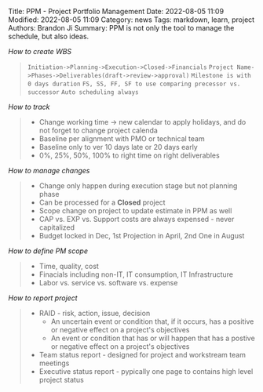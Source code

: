 Title: PPM - Project Portfolio Management
Date: 2022-08-05 11:09
Modified: 2022-08-05 11:09
Category: news
Tags: markdown, learn, project
Authors: Brandon Ji
Summary: PPM is not only the tool to manage the schedule, but also ideas.

*How to create WBS*
> `Initiation->Planning->Execution->Closed->Financials`
> `Project Name->Phases->Deliverables(draft->review->approval)`
> `Milestone is with 0 days duration`
> `FS, SS, FF, SF to use comparing precessor vs. successor`
> `Auto scheduling always`

*How to track*
> - Change working time -> new calendar to apply holidays, and do not forget to change project calenda
> - Baseline per alignment with PMO or technical team
> - Baseline only to ver 10 days late or 20 days early
> - 0%, 25%, 50%, 100% to right time on right deliverables

*How to manage changes*
> - Change only happen during execution stage but not planning phase
> - Can be processed for a **Closed** project
> - Scope change on project to update estimate in PPM as well
> - CAP vs. EXP vs. Support costs are always expensed - never capitalized
> - Budget locked in Dec, 1st Projection in April, 2nd One in August

*How to define PM scope*
> - Time, quality, cost
> - Finacials including non-IT, IT consumption, IT Infrastructure
> - Labor vs. service vs. software vs. expense

*How to report project*
> - RAID - risk, action, issue, decision
>   - An uncertain event or condition that, if it occurs, has a positive or negative effect on a project's objectives
>   - An event or condition that has or will happen that has a postive or negative effect on a project's objectives
> - Team status report - designed for project and workstream team meetings
> - Executive status report - pypically one page to contains high level project status